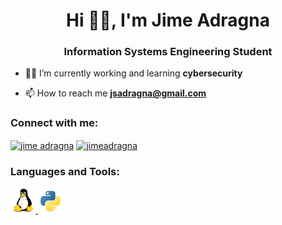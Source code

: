 <h1 align="center">Hi 👋🏻​, I'm Jime Adragna</h1>
<h3 align="center">Information Systems Engineering Student</h3>

- 👨‍💻 I’m currently working and learning **cybersecurity**

- 📫 How to reach me **jsadragna@gmail.com**

<h3 align="left">Connect with me:</h3>
<p align="left">
<a href="https://linkedin.com/in/jime adragna" target="blank"><img align="center" src="https://raw.githubusercontent.com/rahuldkjain/github-profile-readme-generator/master/src/images/icons/Social/linked-in-alt.svg" alt="jime adragna" height="30" width="40" /></a>
<a href="https://instagram.com/jimeadragna" target="blank"><img align="center" src="https://raw.githubusercontent.com/rahuldkjain/github-profile-readme-generator/master/src/images/icons/Social/instagram.svg" alt="jimeadragna" height="30" width="40" /></a>
</p>

<h3 align="left">Languages and Tools:</h3>
<p align="left"> <a href="https://www.linux.org/" target="_blank" rel="noreferrer"> <img src="https://raw.githubusercontent.com/devicons/devicon/master/icons/linux/linux-original.svg" alt="linux" width="40" height="40"/> </a> <a href="https://www.python.org" target="_blank" rel="noreferrer"> <img src="https://raw.githubusercontent.com/devicons/devicon/master/icons/python/python-original.svg" alt="python" width="40" height="40"/> </a> </p>

